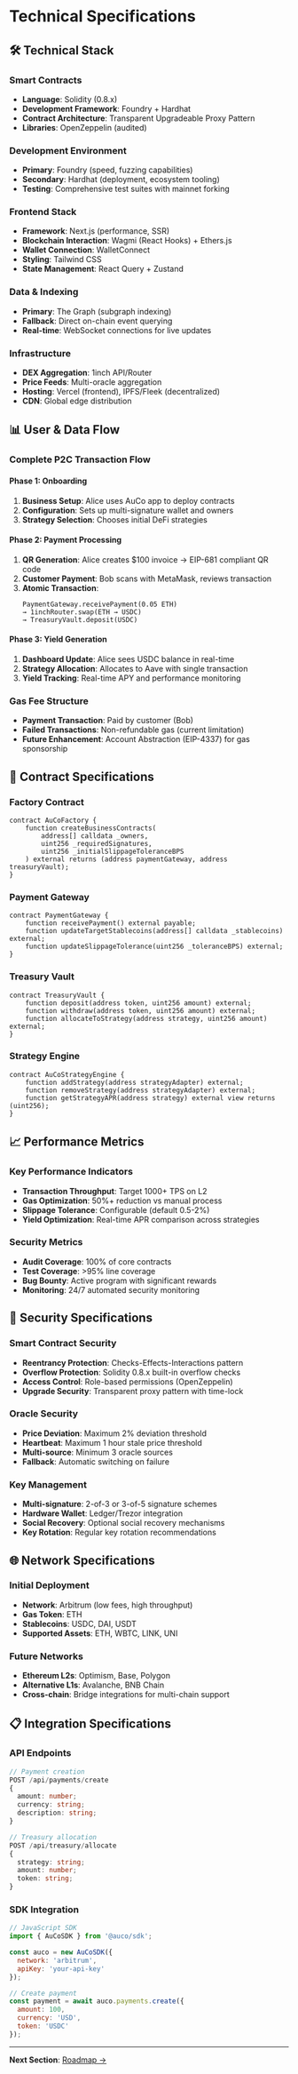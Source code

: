 # Technical Specifications

## 🛠️ Technical Stack

### Smart Contracts
- **Language**: Solidity (0.8.x)
- **Development Framework**: Foundry + Hardhat
- **Contract Architecture**: Transparent Upgradeable Proxy Pattern
- **Libraries**: OpenZeppelin (audited)

### Development Environment
- **Primary**: Foundry (speed, fuzzing capabilities)
- **Secondary**: Hardhat (deployment, ecosystem tooling)
- **Testing**: Comprehensive test suites with mainnet forking

### Frontend Stack
- **Framework**: Next.js (performance, SSR)
- **Blockchain Interaction**: Wagmi (React Hooks) + Ethers.js
- **Wallet Connection**: WalletConnect
- **Styling**: Tailwind CSS
- **State Management**: React Query + Zustand

### Data & Indexing
- **Primary**: The Graph (subgraph indexing)
- **Fallback**: Direct on-chain event querying
- **Real-time**: WebSocket connections for live updates

### Infrastructure
- **DEX Aggregation**: 1inch API/Router
- **Price Feeds**: Multi-oracle aggregation
- **Hosting**: Vercel (frontend), IPFS/Fleek (decentralized)
- **CDN**: Global edge distribution

## 📊 User & Data Flow

### Complete P2C Transaction Flow

#### Phase 1: Onboarding
1. **Business Setup**: Alice uses AuCo app to deploy contracts
2. **Configuration**: Sets up multi-signature wallet and owners
3. **Strategy Selection**: Chooses initial DeFi strategies

#### Phase 2: Payment Processing
1. **QR Generation**: Alice creates $100 invoice → EIP-681 compliant QR code
2. **Customer Payment**: Bob scans with MetaMask, reviews transaction
3. **Atomic Transaction**:
   ```
   PaymentGateway.receivePayment(0.05 ETH)
   → 1inchRouter.swap(ETH → USDC)
   → TreasuryVault.deposit(USDC)
   ```

#### Phase 3: Yield Generation
1. **Dashboard Update**: Alice sees USDC balance in real-time
2. **Strategy Allocation**: Allocates to Aave with single transaction
3. **Yield Tracking**: Real-time APY and performance monitoring

### Gas Fee Structure
- **Payment Transaction**: Paid by customer (Bob)
- **Failed Transactions**: Non-refundable gas (current limitation)
- **Future Enhancement**: Account Abstraction (EIP-4337) for gas sponsorship

## 🔧 Contract Specifications

### Factory Contract
```solidity
contract AuCoFactory {
    function createBusinessContracts(
        address[] calldata _owners,
        uint256 _requiredSignatures,
        uint256 _initialSlippageToleranceBPS
    ) external returns (address paymentGateway, address treasuryVault);
}
```

### Payment Gateway
```solidity
contract PaymentGateway {
    function receivePayment() external payable;
    function updateTargetStablecoins(address[] calldata _stablecoins) external;
    function updateSlippageTolerance(uint256 _toleranceBPS) external;
}
```

### Treasury Vault
```solidity
contract TreasuryVault {
    function deposit(address token, uint256 amount) external;
    function withdraw(address token, uint256 amount) external;
    function allocateToStrategy(address strategy, uint256 amount) external;
}
```

### Strategy Engine
```solidity
contract AuCoStrategyEngine {
    function addStrategy(address strategyAdapter) external;
    function removeStrategy(address strategyAdapter) external;
    function getStrategyAPR(address strategy) external view returns (uint256);
}
```

## 📈 Performance Metrics

### Key Performance Indicators
- **Transaction Throughput**: Target 1000+ TPS on L2
- **Gas Optimization**: 50%+ reduction vs manual process
- **Slippage Tolerance**: Configurable (default 0.5-2%)
- **Yield Optimization**: Real-time APR comparison across strategies

### Security Metrics
- **Audit Coverage**: 100% of core contracts
- **Test Coverage**: >95% line coverage
- **Bug Bounty**: Active program with significant rewards
- **Monitoring**: 24/7 automated security monitoring

## 🔐 Security Specifications

### Smart Contract Security
- **Reentrancy Protection**: Checks-Effects-Interactions pattern
- **Overflow Protection**: Solidity 0.8.x built-in overflow checks
- **Access Control**: Role-based permissions (OpenZeppelin)
- **Upgrade Security**: Transparent proxy pattern with time-lock

### Oracle Security
- **Price Deviation**: Maximum 2% deviation threshold
- **Heartbeat**: Maximum 1 hour stale price threshold
- **Multi-source**: Minimum 3 oracle sources
- **Fallback**: Automatic switching on failure

### Key Management
- **Multi-signature**: 2-of-3 or 3-of-5 signature schemes
- **Hardware Wallet**: Ledger/Trezor integration
- **Social Recovery**: Optional social recovery mechanisms
- **Key Rotation**: Regular key rotation recommendations

## 🌐 Network Specifications

### Initial Deployment
- **Network**: Arbitrum (low fees, high throughput)
- **Gas Token**: ETH
- **Stablecoins**: USDC, DAI, USDT
- **Supported Assets**: ETH, WBTC, LINK, UNI

### Future Networks
- **Ethereum L2s**: Optimism, Base, Polygon
- **Alternative L1s**: Avalanche, BNB Chain
- **Cross-chain**: Bridge integrations for multi-chain support

## 📋 Integration Specifications

### API Endpoints
```typescript
// Payment creation
POST /api/payments/create
{
  amount: number;
  currency: string;
  description: string;
}

// Treasury allocation
POST /api/treasury/allocate
{
  strategy: string;
  amount: number;
  token: string;
}
```

### SDK Integration
```javascript
// JavaScript SDK
import { AuCoSDK } from '@auco/sdk';

const auco = new AuCoSDK({
  network: 'arbitrum',
  apiKey: 'your-api-key'
});

// Create payment
const payment = await auco.payments.create({
  amount: 100,
  currency: 'USD',
  token: 'USDC'
});
```

---

**Next Section**: [Roadmap →](05-roadmap.md)
